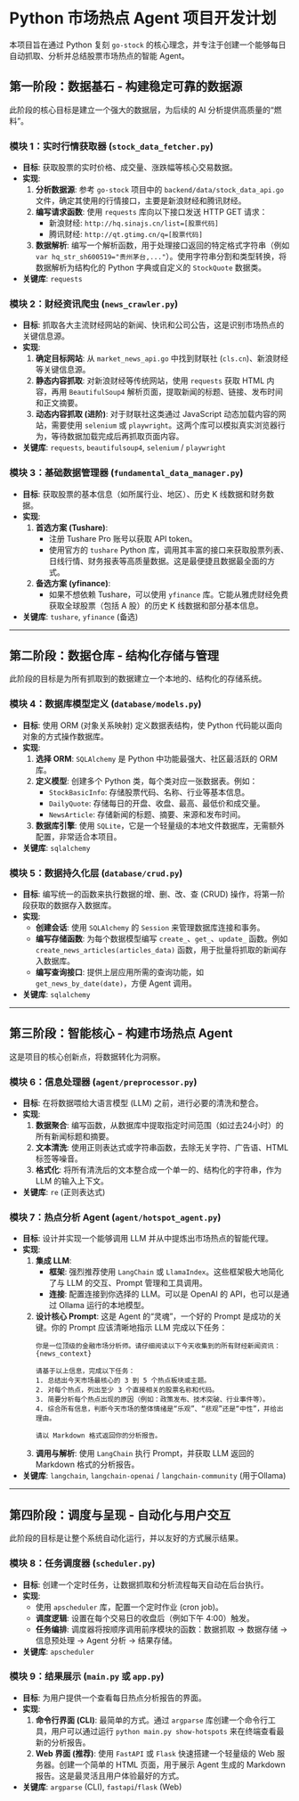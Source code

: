 # Python 市场热点 Agent 项目开发计划

本项目旨在通过 Python 复刻 `go-stock` 的核心理念，并专注于创建一个能够每日自动抓取、分析并总结股票市场热点的智能 Agent。

## **第一阶段：数据基石 - 构建稳定可靠的数据源**

此阶段的核心目标是建立一个强大的数据层，为后续的 AI 分析提供高质量的“燃料”。

### **模块 1：实时行情获取器 (`stock_data_fetcher.py`)**

  * **目标**: 获取股票的实时价格、成交量、涨跌幅等核心交易数据。
  * **实现**:
    1.  **分析数据源**: 参考 `go-stock` 项目中的 `backend/data/stock_data_api.go` 文件，确定其使用的行情接口，主要是新浪财经和腾讯财经。
    2.  **编写请求函数**: 使用 `requests` 库向以下接口发送 HTTP GET 请求：
          * 新浪财经: `http://hq.sinajs.cn/list=[股票代码]`
          * 腾讯财经: `http://qt.gtimg.cn/q=[股票代码]`
    3.  **数据解析**: 编写一个解析函数，用于处理接口返回的特定格式字符串（例如 `var hq_str_sh600519="贵州茅台,..."`）。使用字符串分割和类型转换，将数据解析为结构化的 Python 字典或自定义的 `StockQuote` 数据类。
  * **关键库**: `requests`

### **模块 2：财经资讯爬虫 (`news_crawler.py`)**

  * **目标**: 抓取各大主流财经网站的新闻、快讯和公司公告，这是识别市场热点的关键信息源。
  * **实现**:
    1.  **确定目标网站**: 从 `market_news_api.go` 中找到财联社 (`cls.cn`)、新浪财经等关键信息源。
    2.  **静态内容抓取**: 对新浪财经等传统网站，使用 `requests` 获取 HTML 内容，再用 `BeautifulSoup4` 解析页面，提取新闻的标题、链接、发布时间和正文摘要。
    3.  **动态内容抓取 (进阶)**: 对于财联社这类通过 JavaScript 动态加载内容的网站，需要使用 `selenium` 或 `playwright`。这两个库可以模拟真实浏览器行为，等待数据加载完成后再抓取页面内容。
  * **关键库**: `requests`, `beautifulsoup4`, `selenium` / `playwright`

### **模块 3：基础数据管理器 (`fundamental_data_manager.py`)**

  * **目标**: 获取股票的基本信息（如所属行业、地区）、历史 K 线数据和财务数据。
  * **实现**:
    1.  **首选方案 (Tushare)**:
          * 注册 Tushare Pro 账号以获取 API token。
          * 使用官方的 `tushare` Python 库，调用其丰富的接口来获取股票列表、日线行情、财务报表等高质量数据。这是最便捷且数据最全面的方式。
    2.  **备选方案 (yfinance)**:
          * 如果不想依赖 Tushare，可以使用 `yfinance` 库。它能从雅虎财经免费获取全球股票（包括 A 股）的历史 K 线数据和部分基本信息。
  * **关键库**: `tushare`, `yfinance` (备选)

-----

## **第二阶段：数据仓库 - 结构化存储与管理**

此阶段的目标是为所有抓取到的数据建立一个本地的、结构化的存储系统。

### **模块 4：数据库模型定义 (`database/models.py`)**

  * **目标**: 使用 ORM (对象关系映射) 定义数据表结构，使 Python 代码能以面向对象的方式操作数据库。
  * **实现**:
    1.  **选择 ORM**: `SQLAlchemy` 是 Python 中功能最强大、社区最活跃的 ORM 库。
    2.  **定义模型**: 创建多个 Python 类，每个类对应一张数据表。例如：
          * `StockBasicInfo`: 存储股票代码、名称、行业等基本信息。
          * `DailyQuote`: 存储每日的开盘、收盘、最高、最低价和成交量。
          * `NewsArticle`: 存储新闻的标题、摘要、来源和发布时间。
    3.  **数据库引擎**: 使用 `SQLite`，它是一个轻量级的本地文件数据库，无需额外配置，非常适合本项目。
  * **关键库**: `sqlalchemy`

### **模块 5：数据持久化层 (`database/crud.py`)**

  * **目标**: 编写统一的函数来执行数据的增、删、改、查 (CRUD) 操作，将第一阶段获取的数据存入数据库。
  * **实现**:
      * **创建会话**: 使用 `SQLAlchemy` 的 `Session` 来管理数据库连接和事务。
      * **编写存储函数**: 为每个数据模型编写 `create_`、`get_`、`update_` 函数。例如 `create_news_articles(articles_data)` 函数，用于批量将抓取的新闻存入数据库。
      * **编写查询接口**: 提供上层应用所需的查询功能，如 `get_news_by_date(date)`，方便 Agent 调用。
  * **关键库**: `sqlalchemy`

-----

## **第三阶段：智能核心 - 构建市场热点 Agent**

这是项目的核心创新点，将数据转化为洞察。

### **模块 6：信息处理器 (`agent/preprocessor.py`)**

  * **目标**: 在将数据喂给大语言模型 (LLM) 之前，进行必要的清洗和整合。
  * **实现**:
    1.  **数据聚合**: 编写函数，从数据库中提取指定时间范围（如过去24小时）的所有新闻标题和摘要。
    2.  **文本清洗**: 使用正则表达式或字符串函数，去除无关字符、广告语、HTML 标签等噪音。
    3.  **格式化**: 将所有清洗后的文本整合成一个单一的、结构化的字符串，作为 LLM 的输入上下文。
  * **关键库**: `re` (正则表达式)

### **模块 7：热点分析 Agent (`agent/hotspot_agent.py`)**

  * **目标**: 设计并实现一个能够调用 LLM 并从中提炼出市场热点的智能代理。
  * **实现**:
    1.  **集成 LLM**:
          * **框架**: 强烈推荐使用 `LangChain` 或 `LlamaIndex`。这些框架极大地简化了与 LLM 的交互、Prompt 管理和工具调用。
          * **连接**: 配置连接到你选择的 LLM。可以是 OpenAI 的 API，也可以是通过 Ollama 运行的本地模型。
    2.  **设计核心 Prompt**: 这是 Agent 的“灵魂”，一个好的 Prompt 是成功的关键。你的 Prompt 应该清晰地指示 LLM 完成以下任务：
        ```
        你是一位顶级的金融市场分析师。请仔细阅读以下今天收集到的所有财经新闻资讯：
        {news_context}

        请基于以上信息，完成以下任务：
        1. 总结出今天市场最核心的 3 到 5 个热点板块或主题。
        2. 对每个热点，列出至少 3 个直接相关的股票名称和代码。
        3. 简要分析每个热点出现的原因（例如：政策发布、技术突破、行业事件等）。
        4. 综合所有信息，判断今天市场的整体情绪是“乐观”、“悲观”还是“中性”，并给出理由。

        请以 Markdown 格式返回你的分析报告。
        ```
    3.  **调用与解析**: 使用 `LangChain` 执行 Prompt，并获取 LLM 返回的 Markdown 格式的分析报告。
  * **关键库**: `langchain`, `langchain-openai` / `langchain-community` (用于Ollama)

-----

## **第四阶段：调度与呈现 - 自动化与用户交互**

此阶段的目标是让整个系统自动化运行，并以友好的方式展示结果。

### **模块 8：任务调度器 (`scheduler.py`)**

  * **目标**: 创建一个定时任务，让数据抓取和分析流程每天自动在后台执行。
  * **实现**:
      * 使用 `apscheduler` 库，配置一个定时作业 (cron job)。
      * **调度逻辑**: 设置在每个交易日的收盘后（例如下午 4:00）触发。
      * **任务编排**: 调度器将按顺序调用前序模块的函数：数据抓取 -\> 数据存储 -\> 信息预处理 -\> Agent 分析 -\> 结果存储。
  * **关键库**: `apscheduler`

### **模块 9：结果展示 (`main.py` 或 `app.py`)**

  * **目标**: 为用户提供一个查看每日热点分析报告的界面。
  * **实现**:
    1.  **命令行界面 (CLI)**: 最简单的方式。通过 `argparse` 库创建一个命令行工具，用户可以通过运行 `python main.py show-hotspots` 来在终端查看最新的分析报告。
    2.  **Web 界面 (推荐)**: 使用 `FastAPI` 或 `Flask` 快速搭建一个轻量级的 Web 服务器。创建一个简单的 HTML 页面，用于展示 Agent 生成的 Markdown 报告。这是最灵活且用户体验最好的方式。
  * **关键库**: `argparse` (CLI), `fastapi`/`flask` (Web)